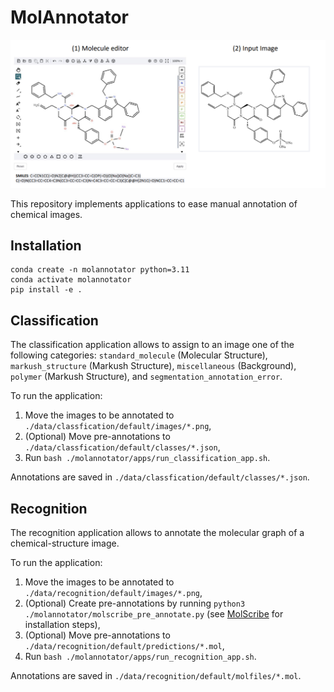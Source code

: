 # MolAnnotator

<img src="assets/interface.png" width="750" />

This repository implements applications to ease manual annotation of chemical images. 

## Installation

```
conda create -n molannotator python=3.11
conda activate molannotator
pip install -e .
```

## Classification
The classification application allows to assign to an image one of the following categories: `standard_molecule` (Molecular Structure), `markush_structure` (Markush Structure), `miscellaneous` (Background), `polymer` (Markush Structure), and `segmentation_annotation_error`.

To run the application:
1. Move the images to be annotated to `./data/classfication/default/images/*.png`,
2. (Optional) Move pre-annotations to `./data/classfication/default/classes/*.json`,
3. Run `bash ./molannotator/apps/run_classification_app.sh`.

Annotations are saved in `./data/classfication/default/classes/*.json`.

## Recognition
The recognition application allows to annotate the molecular graph of a chemical-structure image.

To run the application:
1. Move the images to be annotated to `./data/recognition/default/images/*.png`,
2. (Optional) Create pre-annotations by running `python3 ./molannotator/molscribe_pre_annotate.py` (see [MolScribe](https://github.com/thomas0809/MolScribe) for installation steps),
3. (Optional) Move pre-annotations to `./data/recognition/default/predictions/*.mol`,
3. Run `bash ./molannotator/apps/run_recognition_app.sh`.

Annotations are saved in `./data/recognition/default/molfiles/*.mol`.
